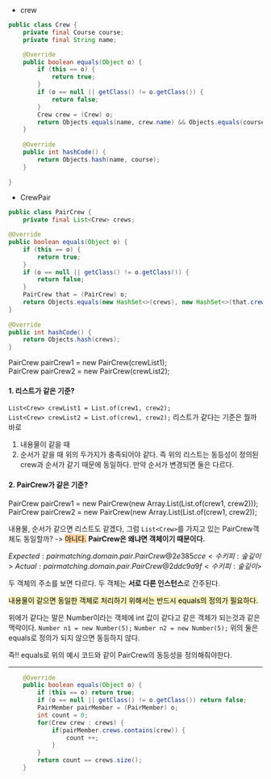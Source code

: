 - crew
```java
public class Crew {  
    private final Course course;  
    private final String name;

    @Override  
    public boolean equals(Object o) {  
        if (this == o) {  
            return true;  
        }  
        if (o == null || getClass() != o.getClass()) {  
            return false;  
        }  
        Crew crew = (Crew) o;  
        return Objects.equals(name, crew.name) && Objects.equals(course, crew.course);  
    }  
  
    @Override  
    public int hashCode() {  
        return Objects.hash(name, course);  
    }  
  
}
```

- CrewPair
```java
public class PairCrew {  
    private final List<Crew> crews;

@Override  
public boolean equals(Object o) {  
    if (this == o) {  
        return true;  
    }  
    if (o == null || getClass() != o.getClass()) {  
        return false;  
    }  
    PairCrew that = (PairCrew) o;  
    return Objects.equals(new HashSet<>(crews), new HashSet<>(that.crews));
}  
  
@Override  
public int hashCode() {  
    return Objects.hash(crews);  
}
```

PairCrew pairCrew1 = new PairCrew(crewList1);  
PairCrew pairCrew2 = new PairCrew(crewList2);
#### 1. 리스트가 같은 기준?
`List<Crew> crewList1 = List.of(crew1, crew2);`  
`List<Crew> crewList2 = List.of(crew1, crew2);`
리스트가 같다는 기준은 뭘까 바로
1. 내용물이 같을 때
2. 순서가 같을 때
위의 두가지가 충족되어야 같다.
즉 위의 리스트는 동등성이 정의된 crew과 순서가 같기 때문에 동일하다.
만약 순서가 변경되면 둘은 다르다.

#### 2. PairCrew가 같은 기준?
PairCrew pairCrew1 = new PairCrew(new Array.List(List.of(crew1, crew2)));  
PairCrew pairCrew2 = new PairCrew(new Array.List(List.of(crew1, crew2));

내용물, 순서가 같으면 리스트도 같겠다, 
그럼 `List<Crew>`를 가지고 있는 PairCrew객체도 동일할까?
-> <mark style="background: #FFB86CA6;">아니다.</mark>
**PairCrew은 왜냐면 객체이기 때문이다.**

$Expected :pairmatching.domain.pair.PairCrew@2e385cce<수키피 : 숲깊이>$
$Actual   :pairmatching.domain.pair.PairCrew@2ddc9a9f<수키피 : 숲깊이>$

두 객체의 주소를 보면 다르다. 
두 객체는 **서로 다른 인스턴스**로 간주된다.

<mark style="background: #FFF3A3A6;">내용물이 같으면 동일한 객체로 처리하기 위해서는 반드시 equals의 정의가 필요하다.</mark>

위에가 같다는 말은 Number이라는 객체에 int 값이 같다고 같은 객체가 되는것과 같은 맥락이다. 
`Number n1 = new Number(5);` 
`Number n2 = new Number(5);`
위의 둘은 equals로 정의가 되지 않으면 동등하지 않다.

즉!! equals로 위의 예시 코드와 같이 PairCrew의 동등성을 정의해줘야한다.


---

```java
    @Override
    public boolean equals(Object o) {
        if (this == o) return true;
        if (o == null || getClass() != o.getClass()) return false;
        PairMember pairMember = (PairMember) o;
        int count = 0;
        for(Crew crew : crews) {
            if(pairMember.crews.contains(crew)) {
                count ++;
            }
        }
        return count == crews.size();
    }
```
